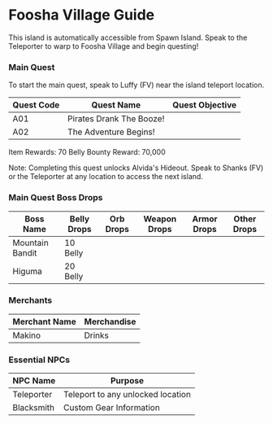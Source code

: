# Foosha Village Guide

This island is automatically accessible from Spawn Island. Speak to the Teleporter to warp to Foosha Village and begin questing!

### Main Quest

To start the main quest, speak to Luffy (FV) near the island teleport location.

| Quest Code| Quest Name               | Quest Objective|
|-----------|-----------               |-----------|
| A01       | Pirates Drank The Booze! |           |
| A02       | The Adventure Begins!    |           |

Item Rewards: 70 Belly
Bounty Reward: 70,000

Note: Completing this quest unlocks Alvida's Hideout. Speak to Shanks (FV) or the Teleporter at any location to access the next island.

###  Main Quest Boss Drops

| Boss Name         | Belly Drops| Orb Drops| Weapon Drops| Armor Drops| Other Drops|
|-----------        |----------- |-----------|-----------|-----------|-----------|
| Mountain Bandit   | 10 Belly   |           |           |           |           |
| Higuma            | 20 Belly   |           |           |           |           |

### Merchants

| Merchant Name    | Merchandise |
|-------------     |-----------|
| Makino           | Drinks |

### Essential NPCs

| NPC Name         | Purpose     |
|-------------     |-----------|
| Teleporter       | Teleport to any unlocked location |
| Blacksmith       | Custom Gear Information          |
